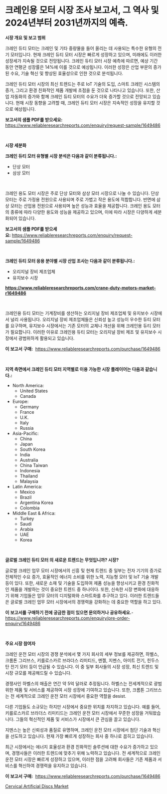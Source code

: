 <p><h1>크레인용 모터 시장 조사 보고서, 그 역사 및 2024년부터 2031년까지의 예측.</h1></p><p><strong>시장 개요 및 보고 범위</strong></p>
<p><p>크레인 듀티 모터는 크레인 및 기타 중량물을 들어 올리는 데 사용되는 특수한 유형의 전기 모터입니다. 현재 크레인 듀티 모터 시장은 빠르게 성장하고 있으며, 미래에도 이러한 성장세가 지속될 것으로 전망됩니다. 크레인 듀티 모터 시장 예측에 따르면, 예상 기간 동안 연평균 성장률은 14%에 이를 것으로 예상됩니다. 이러한 성장은 산업 부문의 증가된 수요, 기술 혁신 및 향상된 효율성으로 인한 것으로 분석됩니다.</p><p>크레인 듀티 모터 시장의 최신 트렌드는 주로 IoT 기술의 도입, 스마트 크레인 시스템의 증가, 그리고 환경 친화적인 제품 개발에 초점을 둔 것으로 나타나고 있습니다. 또한, 산업 자동화의 증가와 함께 크레인 듀티 모터의 수요가 더욱 증가할 것으로 전망되고 있습니다. 현재 시장 동향을 고려할 때, 크레인 듀티 모터 시장은 지속적인 성장을 유지할 것으로 예상됩니다.</p></p>
<p><strong>보고서의 샘플 PDF를 받으세요:</strong> <a href="https://www.reliableresearchreports.com/enquiry/request-sample/1649486">https://www.reliableresearchreports.com/enquiry/request-sample/1649486</a></p>
<p>&nbsp;</p>
<p><strong>시장 세분화</strong></p>
<p><strong>크레인 듀티 모터 유형별 시장 분석은 다음과 같이 분류됩니다.:</strong></p>
<p><ul><li>단상 모터</li><li>삼상 모터</li></ul></p>
<p>&nbsp;</p>
<p><p>크레인 용도 모터 시장은 주로 단상 모터와 삼상 모터 시장으로 나눌 수 있습니다. 단상 모터는 주로 가정용 전원으로 사용되며 주로 가볍고 작은 용도에 적합합니다. 반면에 삼상 모터는 산업용 전원으로 사용되며 높은 성능과 효율을 제공합니다. 크레인 용도 모터의 종류에 따라 다양한 용도와 성능을 제공하고 있으며, 이에 따라 시장은 다양하게 세분화되어 있습니다.</p></p>
<p><strong>보고서의 샘플 PDF를 받으세요:</strong>&nbsp;<a href="https://www.reliableresearchreports.com/enquiry/request-sample/1649486">https://www.reliableresearchreports.com/enquiry/request-sample/1649486</a></p>
<p>&nbsp;</p>
<p><strong> 크레인 듀티 모터 응용 분야별 시장 산업 조사는 다음과 같이 분류됩니다.:</strong></p>
<p><ul><li>오리지널 장비 제조업체</li><li>유지보수 시장</li></ul></p>
<p><strong><a href="https://www.reliableresearchreports.com/crane-duty-motors-market-r1649486">https://www.reliableresearchreports.com/crane-duty-motors-market-r1649486</a></strong></p>
<p>&nbsp;</p>
<p><p>크레인용 듀티 모터는 기계장비를 생산하는 오리지널 장비 제조업체 및 유지보수 시장에서 널리 사용됩니다. 오리지널 장비 제조업체들은 신뢰성 높고 성능이 우수한 듀티 모터를 요구하며, 유지보수 시장에서는 기존 모터의 교체나 개선을 위해 크레인용 듀티 모터가 필요합니다. 이러한 이유로 크레인용 듀티 모터는 오리지널 장비 제조 및 유지보수 시장에서 광범위하게 활용되고 있습니다.</p></p>
<p><strong>이 보고서 구매:</strong>&nbsp; <a href="https://www.reliableresearchreports.com/purchase/1649486">https://www.reliableresearchreports.com/purchase/1649486</a></p>
<p>&nbsp;</p>
<p><strong>지역 측면에서 크레인 듀티 모터 지역별로 이용 가능한 시장 플레이어는 다음과 같습니다.:</strong></p>
<p><ul>
    <li>
        North America:
        <ul>
            <li>United States</li>
            <li>Canada</li>
        </ul>
    </li>
    <li>
        Europe:
        <ul>
            <li>Germany</li>
            <li>France</li>
            <li>U.K.</li>
            <li>Italy</li>
            <li>Russia</li>
        </ul>
    </li>
    <li>
        Asia-Pacific:
        <ul>
            <li>China</li>
            <li>Japan</li>
            <li>South Korea</li>
            <li>India</li>
            <li>Australia</li>
            <li>China Taiwan</li>
            <li>Indonesia</li>
            <li>Thailand</li>
            <li>Malaysia</li>
        </ul>
    </li>
    <li>
        Latin America:
        <ul>
            <li>Mexico</li>
            <li>Brazil</li>
            <li>Argentina Korea</li>
            <li>Colombia</li>
        </ul>
    </li>
    <li>
        Middle East & Africa:
        <ul>
            <li>Turkey</li>
            <li>Saudi</li>
            <li>Arabia</li>
            <li>UAE</li>
            <li>Korea</li>
        </ul>
    </li>
    </ul></p>
<p>&nbsp;</p>
<p><strong>글로벌 크레인 듀티 모터 의 새로운 트렌드는 무엇입니까? 시장?</strong></p>
<p><p>글로벌 크레인 업무 모터 시장에서의 신흥 및 현재 트렌드 중 일부는 전자 기기의 증가로 전체적인 수요 증가, 효율적인 에너지 소비를 위한 노력, 지능형 모터 및 IoT 기술 개발 등이 있다. 또한, 새로운 소재 및 기술을 도입하여 제품 성능을 향상시키고 환경 친화적인 제품을 개발하는 것이 중요한 트렌드 중 하나이다. 또한, 신속한 시장 변화에 대응하기 위해 기업들은 업무 모터의 디지털화와 스마트화를 추구하고 있다. 이러한 트렌드들은 글로벌 크레인 업무 모터 시장에서의 경쟁력을 강화하는 데 중요한 역할을 하고 있다.</p></p>
<p><strong>이 보고서를 구매하기 전에 궁금한 점이 있으면 문의하거나 공유하세요.</strong>- <a href="https://www.reliableresearchreports.com/enquiry/pre-order-enquiry/1649486">https://www.reliableresearchreports.com/enquiry/pre-order-enquiry/1649486</a></p>
<p>&nbsp;</p>
<p><strong>주요 시장 참여자</strong></p>
<p><p>크레인 운전 모터 시장의 경쟁 분석에서 몇 가지 회사의 세부 정보를 제공하면, 하벨스, 크롬톤 그리브스, 키를로스카르 브라더스 리미티드, 멘젤, 지멘스, 아미트 전기, 힌두스탄 전기 모터 등이 언급될 수 있습니다. 이 중 일부 회사들의 시장 성장, 최신 트렌드 및 시장 규모를 제공해드릴 수 있습니다.</p><p>경쟁사인 하벨스의 매출은 연간 약 5억 달러로 추정됩니다. 하벨스는 전세계적으로 광범위한 제품 및 서비스를 제공하여 시장 성장에 기여하고 있습니다. 또한, 크롬톤 그리브스는 전 세계적으로 크레인 운전 모터 시장에서 중요한 역할을 desist.</p><p>다른 기업들도 소규모는 하지만 시장에서 중요한 위치를 차지하고 있습니다. 예를 들어, 키를로스카르 브라더스 리미티드는 크레인 운전 모터 시장에서 꾸준한 성장을 거둬왔습니다. 그들의 혁신적인 제품 및 서비스가 시장에서 큰 관심을 끌고 있습니다.</p><p>지멘스는 높은 신뢰성과 품질로 유명하며, 크레인 운전 모터 시장에서 첨단 기술과 혁신을 선도하고 있습니다. 현재 가장 빠르게 성장하는 회사 중 하나로 꼽히고 있습니다.</p><p>최근 시장에서는 에너지 효율성과 환경 친화적인 솔루션에 대한 수요가 증가하고 있으며, 경쟁사들은 이러한 트렌드에 맞추기 위해 노력하고 있습니다. 전 세계적으로 크레인 운전 모터 시장은 빠르게 성장하고 있으며, 이러한 점을 고려해 회사들은 기존 제품과 서비스를 혁신하여 경쟁력을 유지하고 있습니다.</p></p>
<p><strong>이 보고서 구매:</strong>&nbsp;&nbsp;<a href="https://www.reliableresearchreports.com/purchase/1649486">https://www.reliableresearchreports.com/purchase/1649486</a></p>
<p><p><a href="https://mire-aunt-385.notion.site/Cervical-Artificial-Discs-Market-Size-Market-Outlook-and-Market-Forecast-2024-to-2031-5e52a0ac142c4bd5bc1aa32b94351e91">Cervical Artificial Discs Market</a></p></p>